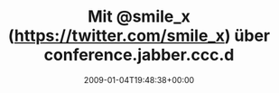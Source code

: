 ---
retweeted: false
source: <a href="http://twitter.com" rel="nofollow">Twitter Web Client</a>
entities:
  hashtags:
  - text: sublab
    indices:
    - '46'
    - '53'
  - text: icqwargestern
    indices:
    - '73'
    - '87'
  symbols: []
  user_mentions:
  - name: "@smile_x *th"
    screen_name: smile_x
    indices:
    - '4'
    - '12'
    id_str: '14692865'
    id: '14692865'
  urls: []
display_text_range:
- '0'
- '87'
favorite_count: '0'
id_str: '1095627126'
truncated: false
retweet_count: '0'
id: '1095627126'
created_at: Sun Jan 04 19:48:38 +0000 2009
favorited: false
full_text: 'Mit [@smile_x](https://twitter.com/smile_x) über conference.jabber.ccc.de
  im #sublab.org Kanal chatten. #icqwargestern'
lang: de
tags:
- sublab
- icqwargestern
- pesos/twitter
date: '2009-01-04T19:48:38+00:00'
src: https://twitter.com/bascht/status/1095627126
original_url: https://twitter.com/bascht/status/1095627126
type: twitter_tweet
text: 'Mit [@smile_x](https://twitter.com/smile_x) über conference.jabber.ccc.de im
  #sublab.org Kanal chatten. #icqwargestern'
title: Mit @smile_x (https://twitter.com/smile_x) über conference.jabber.ccc.d

---